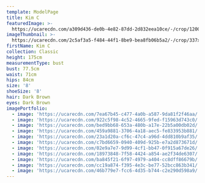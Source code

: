 ```yaml
---
template: ModelPage
title: Kim C
featuredImage: >-
  https://ucarecdn.com/a309d436-de0b-4e82-87dd-2d832eea10ce/-/crop/1200x656/0,0/-/preview/
imageThumbnail: >-
  https://ucarecdn.com/2c5af3a5-f484-44f1-8be9-bea8fb06b5a2/-/crop/337x444/92,22/-/preview/
firstName: Kim C
collection: Classic
height: 175cm
measurementType: bust
bust: 77.5cm
waist: 71cm
hips: 84cm
size: '8'
shoeSize: '8'
hair: Dark Brown
eyes: Dark Brown
imagePortfolio:
  - image: 'https://ucarecdn.com/7ea67b45-c477-4a0b-a587-9da81f2f46aa/'
  - image: 'https://ucarecdn.com/922c5f98-4c52-4665-9fed-f15963d743c0/'
  - image: 'https://ucarecdn.com/bed9bb68-653a-480b-a17e-22b5a00db02d/'
  - image: 'https://ucarecdn.com/459a9881-3706-4a18-aec5-fe833953b881/'
  - image: 'https://ucarecdn.com/23a1d20a-cf6c-47c4-a96d-4dd810b9af35/'
  - image: 'https://ucarecdn.com/c7bd6659-0940-409d-925b-e7a2d873671d/'
  - image: 'https://ucarecdn.com/02e9a7e7-9d99-4cf1-bb47-0f915a67de26/'
  - image: 'https://ucarecdn.com/18973848-7f58-4424-a854-ae2f34de6307/'
  - image: 'https://ucarecdn.com/ba845f21-6f97-4979-a404-cc8dff86679b/'
  - image: 'https://ucarecdn.com/cc19a874-f395-4e3c-be77-52bcc863b341/'
  - image: 'https://ucarecdn.com/46b779e7-fcc6-4d35-b744-c2e290d598a9/'
---
```


